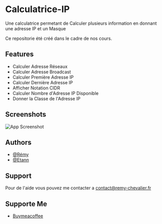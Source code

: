 # Calculatrice-IP

Une calculatrice permetant de Calculer plusieurs information en donnant une adresse IP et un Masque

Ce repositorie été créé dans le cadre de nos cours.


## Features

- Calculer Adresse Réseaux
- Calculer Adresse Broadcast
- Calculer Première Adresse IP
- Calculer Dernière Adresse IP
- Afficher Notation CIDR
- Calculer Nombre d'Adresse IP Disponible
- Donner la Classe de l'Adresse IP

## Screenshots

![App Screenshot](https://i.ibb.co/12SG10L/Capture-d-e-cran-2024-05-28-a-15-13-15.png)

## Authors

- [@Rémy](https://www.github.com/zanemsdev)
- [@Etann](https://www.github.com/Tous4690)

## Support

Pour de l'aide vous pouvez me contacter a contact@remy-chevalier.fr

## Supporte Me

- [Buymeacoffee](https://www.buymeacoffee.com/rchevalier)
